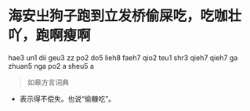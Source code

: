 # 海安㞢狗子跑到立发桥偷屎吃，吃咖壮吖，跑啊瘦啊
hae3 un1 dii geu3 zz po2 do5 lieh8 faeh7 qio2 teu1 shr3 qieh7 qieh7 ga zhuan5 nga po2 a sheu5 a
> 如皋方言词典
- 表示得不偿失。也说“偷糠吃”。
